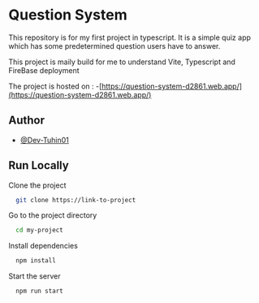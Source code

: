 
# Question System

This repository is for my first project in typescript. It is a simple quiz app which has some predetermined question users have to answer.

This project is maily build for me to understand Vite, Typescript and FireBase deployment

The project is hosted on : -[https://question-system-d2861.web.app/](https://question-system-d2861.web.app/)
## Author

- [@Dev-Tuhin01](https://github.com/Dev-Tuhin01)


## Run Locally

Clone the project

```bash
  git clone https://link-to-project
```

Go to the project directory

```bash
  cd my-project
```

Install dependencies

```bash
  npm install
```

Start the server

```bash
  npm run start
```

